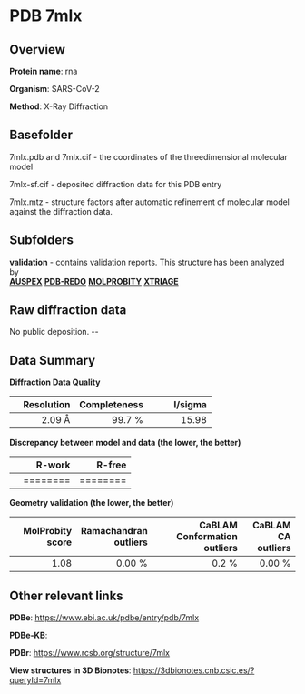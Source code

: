 # PDB 7mlx

## Overview

**Protein name**: rna

**Organism**: SARS-CoV-2

**Method**: X-Ray Diffraction



## Basefolder

7mlx.pdb and 7mlx.cif - the coordinates of the threedimensional molecular model

7mlx-sf.cif - deposited diffraction data for this PDB entry

7mlx.mtz - structure factors after automatic refinement of molecular model against the diffraction data.

## Subfolders





**validation** - contains validation reports. This structure has been analyzed by <br>[**AUSPEX**](https://github.com/thorn-lab/coronavirus_structural_task_force/tree/master/pdb/rna/SARS-CoV-2/7mlx/validation/auspex) [**PDB-REDO**](https://github.com/thorn-lab/coronavirus_structural_task_force/tree/master/pdb/rna/SARS-CoV-2/7mlx/validation/pdb-redo) [**MOLPROBITY**](https://github.com/thorn-lab/coronavirus_structural_task_force/tree/master/pdb/rna/SARS-CoV-2/7mlx/validation/molprobity) [**XTRIAGE**](https://github.com/thorn-lab/coronavirus_structural_task_force/blob/master/pdb/rna/SARS-CoV-2/7mlx/validation/Xtriage_output.log)   



## Raw diffraction data

No public deposition. --<br> 

## Data Summary
**Diffraction Data Quality**

|   | Resolution | Completeness| I/sigma |
|---|-------------:|----------------:|--------------:|
|   |2.09 Å|99.7  %|<img width=50/>15.98|

**Discrepancy between model and data (the lower, the better)**

|   | **R-work**| **R-free**   
|---|-------------:|----------------:|           
||========|========|

**Geometry validation (the lower, the better)**

|   |**MolProbity<br>score**| **Ramachandran<br>outliers** | **CaBLAM<br>Conformation outliers** | **CaBLAM<br>CA outliers** |
|---|-------------:|----------------:|----------------:|----------------:|
||  1.08|  0.00 %|0.2 %|0.00 %|

 

 



## Other relevant links 
**PDBe**:  https://www.ebi.ac.uk/pdbe/entry/pdb/7mlx

**PDBe-KB**:  
 
**PDBr**: https://www.rcsb.org/structure/7mlx 

**View structures in 3D Bionotes**: https://3dbionotes.cnb.csic.es/?queryId=7mlx

